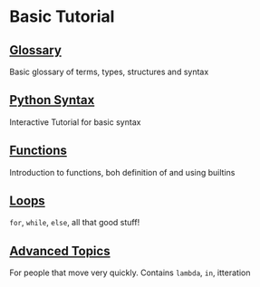 # Basic Tutorial


## [Glossary](https://www.codecademy.com/articles/glossary-python)
Basic glossary of terms, types, structures and syntax

## [Python Syntax](https://www.codecademy.com/courses/introduction-to-python-6WeG3/resume?curriculum_id=4f89dab3d788890003000096)
Interactive Tutorial for basic syntax

## [Functions](https://www.codecademy.com/courses/python-beginner-c7VZg/resume?curriculum_id=4f89dab3d788890003000096)
Introduction to functions, boh definition of and using builtins

## [Loops](https://www.codecademy.com/courses/python-beginner-en-cxMGf/resume?curriculum_id=4f89dab3d788890003000096)
`for`, `while`, `else`, all that good stuff!

## [Advanced Topics](https://www.codecademy.com/courses/python-beginner-en-KAgt5/resume?curriculum_id=4f89dab3d788890003000096)
For people that move very quickly. Contains `lambda`, `in`, itteration
